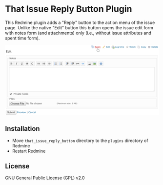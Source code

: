 # That Issue Reply Button Plugin

This Redmine plugin adds a "Reply" button to the action menu of the issue page.
Unlike the native "Edit" button this button opens the issue edit form with notes form
(and attachments) only (i.e., without issue attributes and spent time form).

![Reply form](reply.png)

## Installation

- Move `that_issue_reply_button` directory to the `plugins` directory of Redmine
- Restart Redmine

## License

GNU General Public License (GPL) v2.0
